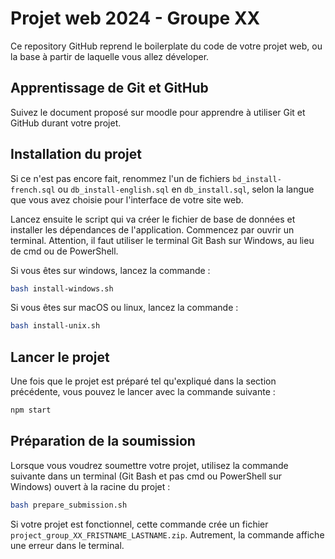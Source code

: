 # Projet web 2024 - Groupe XX

Ce repository GitHub reprend le boilerplate du code de votre projet web, ou la base à partir de laquelle vous allez déveloper.

## Apprentissage de Git et GitHub

Suivez le document proposé sur moodle pour apprendre à utiliser Git et GitHub durant votre projet.

## Installation du projet

Si ce n'est pas encore fait, renommez l'un de fichiers `bd_install-french.sql` ou `db_install-english.sql` en `db_install.sql`, selon la langue que vous avez choisie pour l'interface de votre site web.

Lancez ensuite le script qui va créer le fichier de base de données et installer les dépendances de l'application. Commencez par ouvrir un terminal. Attention, il faut utiliser le terminal Git Bash sur Windows, au lieu de cmd ou de PowerShell.

Si vous êtes sur windows, lancez la commande :

```sh
bash install-windows.sh
```

Si vous êtes sur macOS ou linux, lancez la commande :

```sh
bash install-unix.sh
```

## Lancer le projet

Une fois que le projet est préparé tel qu'expliqué dans la section précédente, vous pouvez le lancer avec la commande suivante :

```sh
npm start
```

## Préparation de la soumission

Lorsque vous voudrez soumettre votre projet, utilisez la commande suivante dans un terminal (Git Bash et pas cmd ou PowerShell sur Windows) ouvert à la racine du projet :

```bash
bash prepare_submission.sh
```

Si votre projet est fonctionnel, cette commande crée un fichier `project_group_XX_FRISTNAME_LASTNAME.zip`. Autrement, la commande affiche une erreur dans le terminal.
